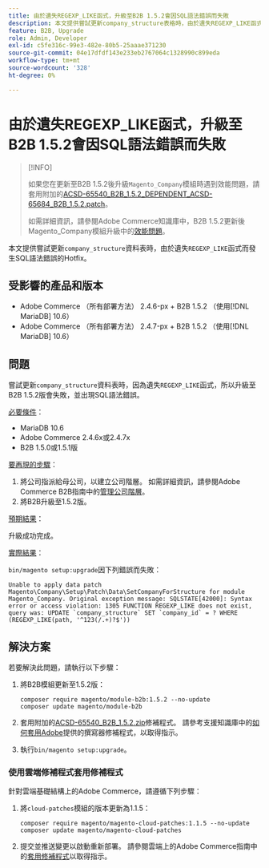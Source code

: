 ```yaml
---
title: 由於遺失REGEXP_LIKE函式，升級至B2B 1.5.2會因SQL語法錯誤而失敗
description: 本文提供嘗試更新company_structure表格時，由於遺失REGEXP_LIKE函式而發生SQL語法錯誤問題的Hotfix。
feature: B2B, Upgrade
role: Admin, Developer
exl-id: c5fe316c-99e3-482e-80b5-25aaae371230
source-git-commit: 04e17dfdf143e233eb2767064c1328990c899eda
workflow-type: tm+mt
source-wordcount: '328'
ht-degree: 0%

---
```


# 由於遺失REGEXP_LIKE函式，升級至B2B 1.5.2會因SQL語法錯誤而失敗

>[!INFO]
>
>如果您在更新至B2B 1.5.2後升級`Magento_Company`模組時遇到效能問題，請套用附加的[ACSD-65540_B2B_1.5.2_DEPENDENT_ACSD-65684_B2B_1.5.2.patch](assets/ACSD-65540_B2B_1.5.2_DEPENDENT_ACSD-65684_B2B_1.5.2.patch.zip)。
>
>如需詳細資訊，請參閱Adobe Commerce知識庫中，B2B 1.5.2更新後Magento_Company模組升級中的[效能問題](/help/troubleshooting/installation-and-upgrade/magento-company-module-upgrade-performance-issue.md)。

本文提供嘗試更新`company_structure`資料表時，由於遺失`REGEXP_LIKE`函式而發生SQL語法錯誤的Hotfix。

## 受影響的產品和版本

* Adobe Commerce （所有部署方法） 2.4.6-px + B2B 1.5.2 （使用[!DNL MariaDB] 10.6）
* Adobe Commerce （所有部署方法） 2.4.7-px + B2B 1.5.2 （使用[!DNL MariaDB] 10.6）

## 問題

嘗試更新`company_structure`資料表時，因為遺失`REGEXP_LIKE`函式，所以升級至B2B 1.5.2版會失敗，並出現SQL語法錯誤。

<u>必要條件</u>：

* MariaDB 10.6
* Adobe Commerce 2.4.6x或2.4.7x
* B2B 1.5.0或1.5.1版

<u>要再現的步驟</u>：

1. 將公司指派給母公司，以建立公司階層。 如需詳細資訊，請參閱Adobe Commerce B2B指南中的[管理公司階層](https://experienceleague.adobe.com/zh-hant/docs/commerce-admin/b2b/company-management/manage-company-hierarchy)。
1. 將B2B升級至1.5.2版。

<u>預期結果</u>：

升級成功完成。

<u>實際結果</u>：

`bin/magento setup:upgrade`因下列錯誤而失敗：

```
Unable to apply data patch Magento\Company\Setup\Patch\Data\SetCompanyForStructure for module Magento_Company. Original exception message: SQLSTATE[42000]: Syntax error or access violation: 1305 FUNCTION REGEXP_LIKE does not exist, query was: UPDATE `company_structure` SET `company_id` = ? WHERE (REGEXP_LIKE(path, '^123(/.+)?$'))
```

## 解決方案

若要解決此問題，請執行以下步驟：

1. 將B2B模組更新至1.5.2版：

   ```
   composer require magento/module-b2b:1.5.2 --no-update
   composer update magento/module-b2b
   ```

1. 套用附加的[ACSD-65540_B2B_1.5.2.zip](assets/ACSD-65540_B2B_1.5.2.zip)修補程式。 請參考支援知識庫中的[如何套用Adobe](/help/how-to/general/how-to-apply-a-composer-patch-provided-by-magento.md)提供的撰寫器修補程式，以取得指示。
1. 執行`bin/magento setup:upgrade`。

### 使用雲端修補程式套用修補程式

針對雲端基礎結構上的Adobe Commerce，請遵循下列步驟：

1. 將`cloud-patches`模組的版本更新為1.1.5：

   ```
   composer require magento/magento-cloud-patches:1.1.5 --no-update
   composer update magento/magento-cloud-patches
   ```

1. 提交並推送變更以啟動重新部署。 請參閱雲端上的Adobe Commerce指南中的[套用修補程式](https://experienceleague.adobe.com/zh-hant/docs/commerce-on-cloud/user-guide/develop/upgrade/apply-patches)以取得指示。
